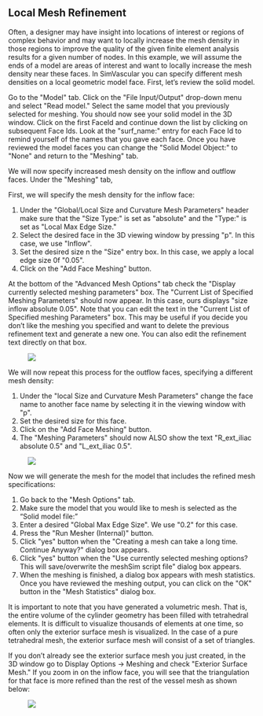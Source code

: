 ## Local Mesh Refinement

Often, a designer may have insight into locations of interest or regions of complex behavior and may want to locally increase the mesh density in those regions to improve the quality of the given finite element analysis results for a given number of nodes.  In this example, we will assume the ends of a model are areas of interest and want to locally increase the mesh density near these faces.  In SimVascular you can specify different mesh densities on a local geometric model face.  First, let’s review the solid model.

Go to the "Model" tab. Click on the "File Input/Output" drop-down menu and select "Read model." Select the same model that you previously selected for meshing. You should now see your solid model in the 3D window. Click on the first FaceId and continue down the list by clicking on subsequent Face Ids. Look at the "surf_name:" entry for each Face Id to remind yourself of the names that you gave each face.  Once you have reviewed the model faces you can change the "Solid Model Object:" to "None" and return to the "Meshing" tab.

We will now specify increased mesh density on the inflow and outflow faces.  Under the "Meshing" tab,

First, we will specify the mesh density for the inflow face:

1.	Under the "Global/Local Size and Curvature Mesh Parameters" header make sure that the "Size Type:" is set as "absolute" and the "Type:" is set as "Local Max Edge Size." 
2.	Select the desired face in the 3D viewing window by pressing "p". In this case, we use "Inflow".
3.	Set the desired size n the "Size" entry box. In this case, we apply a local edge size 0f "0.05". 
4.	Click on the "Add Face Meshing" button. 

At the bottom of the "Advanced Mesh Options" tab check the "Display currently selected meshing parameters" box. The "Current List of Specified Meshing Parameters" should now appear. In this case, ours displays "size inflow absolute 0.05". Note that you can edit the text in the "Current List of Specified meshing Parameters" box. This may be useful if you decide you don’t like the meshing you specified and want to delete the previous refinement text and generate a new one. You can also edit the refinement text directly on that box. 

<figure>
  <img class="svImg svImgXl" src="documentation/meshing/img/MeshSim_Local_Refinement_Options_1.png">
  <figcaption class="svCaption" ></figcaption>
</figure>

We will now repeat this process for the outflow faces, specifying a different mesh density:

1.	Under the "local Size and Curvature Mesh Parameters" change the face name to another face name by selecting it in the viewing window with "p".
2.	Set the desired size for this face. 
3.	Click on the "Add Face Meshing" button. 
4.	The "Meshing Parameters" should now ALSO show the text "R_ext_iliac absolute 0.5" and "L_ext_iliac 0.5".

<figure>
  <img class="svImg svImgXl" src="documentation/meshing/img/MeshSim_Local_Refinement_Options_2.png">
  <figcaption class="svCaption" ></figcaption>
</figure>

Now we will generate the mesh for the model that includes the refined mesh specifications:

1.	Go back to the "Mesh Options" tab.
2.	Make sure the model that you would like to mesh is selected as the “Solid model file:”
3.	Enter a desired "Global Max Edge Size". We use "0.2" for this case.
4.	Press the "Run Mesher (Internal)" button.
5.	Click "yes" button when the "Creating a mesh can take a long time. Continue Anyway?" dialog box appears.
6.	Click "yes" button when the "Use currently selected meshing options? This will save/overwrite the meshSim script file" dialog box appears.
7.	When the meshing is finished, a dialog box appears with mesh statistics.  Once you have reviewed the meshing output, you can click on the "OK" button in the "Mesh Statistics" dialog box.

It is important to note that you have generated a volumetric mesh.  That is, the entire volume of the cylinder geometry has been filled with tetrahedral elements.  It is difficult to visualize thousands of elements at one time, so often only the exterior surface mesh is visualized.  In the case of a pure tetrahedral mesh, the exterior surface mesh will consist of a set of triangles.  

If you don’t already see the exterior surface mesh you just created, in the 3D window go to Display Options -> Meshing and check "Exterior Surface Mesh." 
If you zoom in on the inflow face, you will see that the triangulation for that face is more refined than the rest of the vessel mesh as shown below: 

<figure>
  <img class="svImg svImgMd" src="documentation/meshing/img/MeshSim_LocalRefinement.png">
  <figcaption class="svCaption" ></figcaption>
</figure>

